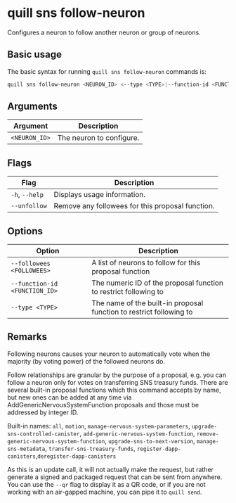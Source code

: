 # quill sns follow-neuron

Configures a neuron to follow another neuron or group of neurons.

## Basic usage

The basic syntax for running `quill sns follow-neuron` commands is:

```bash
quill sns follow-neuron <NEURON_ID> <--type <TYPE>|--function-id <FUNCTION_ID>> <--followees <FOLLOWEES>|--unfollow> [option]
```

## Arguments

| Argument      | Description              |
|---------------|--------------------------|
| `<NEURON_ID>` | The neuron to configure. |

## Flags

| Flag           | Description                                      |
|----------------|--------------------------------------------------|
| `-h`, `--help` | Displays usage information.                      |
| `--unfollow`   | Remove any followees for this proposal function. |

## Options

| Option                        | Description                                                         |
|-------------------------------|---------------------------------------------------------------------|
| `--followees <FOLLOWEES>`     | A list of neurons to follow for this proposal function              |
| `--function-id <FUNCTION_ID>` | The numeric ID of the proposal function to restrict following to    |
| `--type <TYPE>`               | The name of the built-in proposal function to restrict following to |

## Remarks

Following neurons causes your neuron to automatically vote when the majority (by voting power) of the followed neurons do.

Follow relationships are granular by the purpose of a proposal, e.g. you can follow a neuron only for votes on transferring SNS treasury funds. There are several built-in proposal functions which this command accepts by name, but new ones can be added at any time via AddGenericNervousSystemFunction proposals and those must be addressed by integer ID.

Built-in names: `all`, `motion`, `manage-nervous-system-parameters`, `upgrade-sns-controlled-canister`, `add-generic-nervous-system-function`,
`remove-generic-nervous-system-function`, `upgrade-sns-to-next-version`, `manage-sns-metadata`, `transfer-sns-treasury-funds`, `register-dapp-canisters`,`deregister-dapp-canisters`

As this is an update call, it will not actually make the request, but rather generate a signed and packaged request that can be sent from anywhere. You can use the `--qr` flag to display it as a QR code, or if you are not working with an air-gapped machine, you can pipe it to `quill send`.
